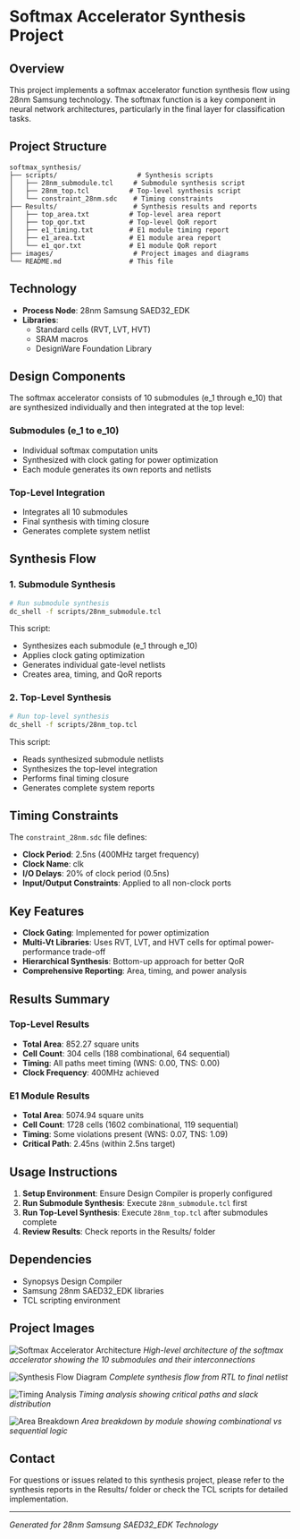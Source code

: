 # Softmax Accelerator Synthesis Project

## Overview
This project implements a softmax accelerator function synthesis flow using 28nm Samsung technology. The softmax function is a key component in neural network architectures, particularly in the final layer for classification tasks.

## Project Structure
```
softmax_synthesis/
├── scripts/                    # Synthesis scripts
│   ├── 28nm_submodule.tcl     # Submodule synthesis script
│   ├── 28nm_top.tcl          # Top-level synthesis script
│   └── constraint_28nm.sdc    # Timing constraints
├── Results/                   # Synthesis results and reports
│   ├── top_area.txt          # Top-level area report
│   ├── top_qor.txt           # Top-level QoR report
│   ├── e1_timing.txt         # E1 module timing report
│   ├── e1_area.txt           # E1 module area report
│   └── e1_qor.txt            # E1 module QoR report
├── images/                    # Project images and diagrams
└── README.md                 # This file
```

## Technology
- **Process Node**: 28nm Samsung SAED32_EDK
- **Libraries**: 
  - Standard cells (RVT, LVT, HVT)
  - SRAM macros
  - DesignWare Foundation Library

## Design Components
The softmax accelerator consists of 10 submodules (e_1 through e_10) that are synthesized individually and then integrated at the top level:

### Submodules (e_1 to e_10)
- Individual softmax computation units
- Synthesized with clock gating for power optimization
- Each module generates its own reports and netlists

### Top-Level Integration
- Integrates all 10 submodules
- Final synthesis with timing closure
- Generates complete system netlist

## Synthesis Flow

### 1. Submodule Synthesis
```bash
# Run submodule synthesis
dc_shell -f scripts/28nm_submodule.tcl
```
This script:
- Synthesizes each submodule (e_1 through e_10)
- Applies clock gating optimization
- Generates individual gate-level netlists
- Creates area, timing, and QoR reports

### 2. Top-Level Synthesis
```bash
# Run top-level synthesis
dc_shell -f scripts/28nm_top.tcl
```
This script:
- Reads synthesized submodule netlists
- Synthesizes the top-level integration
- Performs final timing closure
- Generates complete system reports

## Timing Constraints
The `constraint_28nm.sdc` file defines:
- **Clock Period**: 2.5ns (400MHz target frequency)
- **Clock Name**: clk
- **I/O Delays**: 20% of clock period (0.5ns)
- **Input/Output Constraints**: Applied to all non-clock ports

## Key Features
- **Clock Gating**: Implemented for power optimization
- **Multi-Vt Libraries**: Uses RVT, LVT, and HVT cells for optimal power-performance trade-off
- **Hierarchical Synthesis**: Bottom-up approach for better QoR
- **Comprehensive Reporting**: Area, timing, and power analysis

## Results Summary

### Top-Level Results
- **Total Area**: 852.27 square units
- **Cell Count**: 304 cells (188 combinational, 64 sequential)
- **Timing**: All paths meet timing (WNS: 0.00, TNS: 0.00)
- **Clock Frequency**: 400MHz achieved

### E1 Module Results
- **Total Area**: 5074.94 square units
- **Cell Count**: 1728 cells (1602 combinational, 119 sequential)
- **Timing**: Some violations present (WNS: 0.07, TNS: 1.09)
- **Critical Path**: 2.45ns (within 2.5ns target)

## Usage Instructions

1. **Setup Environment**: Ensure Design Compiler is properly configured
2. **Run Submodule Synthesis**: Execute `28nm_submodule.tcl` first
3. **Run Top-Level Synthesis**: Execute `28nm_top.tcl` after submodules complete
4. **Review Results**: Check reports in the Results/ folder

## Dependencies
- Synopsys Design Compiler
- Samsung 28nm SAED32_EDK libraries
- TCL scripting environment

## Project Images
![Softmax Accelerator Architecture](images/softmax_architecture.png)
*High-level architecture of the softmax accelerator showing the 10 submodules and their interconnections*

![Synthesis Flow Diagram](images/synthesis_flow.png)
*Complete synthesis flow from RTL to final netlist*

![Timing Analysis](images/timing_analysis.png)
*Timing analysis showing critical paths and slack distribution*

![Area Breakdown](images/area_breakdown.png)
*Area breakdown by module showing combinational vs sequential logic*

## Contact
For questions or issues related to this synthesis project, please refer to the synthesis reports in the Results/ folder or check the TCL scripts for detailed implementation.

---
*Generated for 28nm Samsung SAED32_EDK Technology*
